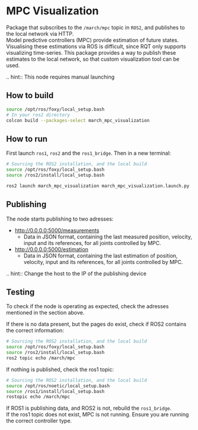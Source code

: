 # MPC Visualization
Package that subscribes to the `/march/mpc` topic in `ROS2`, and publishes to the local network via HTTP.  
Model predictive controllers (MPC) provide estimation of future states. Visualising these estimations via ROS is difficult,
since RQT only supports visualizing time-series. This package provides a way to publish these estimates to the local network,
so that custom visualization tool can be used.

.. hint:: This node requires manual launching
  
## How to build
```bash
source /opt/ros/foxy/local_setup.bash
# In your ros2 directory
colcon build --packages-select march_mpc_visualization
```  

## How to run
First launch `ros1`, `ros2` and the `ros1_bridge`. Then in a new terminal:
```bash
# Sourcing the ROS2 installation, and the local build
source /opt/ros/foxy/local_setup.bash
source /ros2/install/local_setup.bash

ros2 launch march_mpc_visualization march_mpc_visualization.launch.py
```

## Publishing
The node starts publishing to two adresses:  

- http://0.0.0.0:5000/measurements  
  - Data in JSON format, containing the last measured position, velocity, input and its references, for all joints controlled by MPC.  
- http://0.0.0.0:5000/estimation 
  - Data in JSON format, containing the last estimation of position, velocity, input and its references, for all joints controlled by MPC.  

.. hint:: Change the host to the IP of the publishing device

## Testing
To check if the node is operating as expected, check the adresses mentioned in the section above.

If there is no data present, but the pages do exist, check if ROS2 contains the correct information:

```bash
# Sourcing the ROS2 installation, and the local build
source /opt/ros/foxy/local_setup.bash
source /ros2/install/local_setup.bash
ros2 topic echo /march/mpc
```  
If nothing is published, check the ros1 topic:
```bash
# Sourcing the ROS2 installation, and the local build
source /opt/ros/noetic/local_setup.bash
source /ros1/install/local_setup.bash
rostopic echo /march/mpc
```  
If ROS1 is publishing data, and ROS2 is not, rebuild the `ros1_bridge`.  
If the ros1 topic does not exist, MPC is not running. Ensure you are running the correct controller type.
